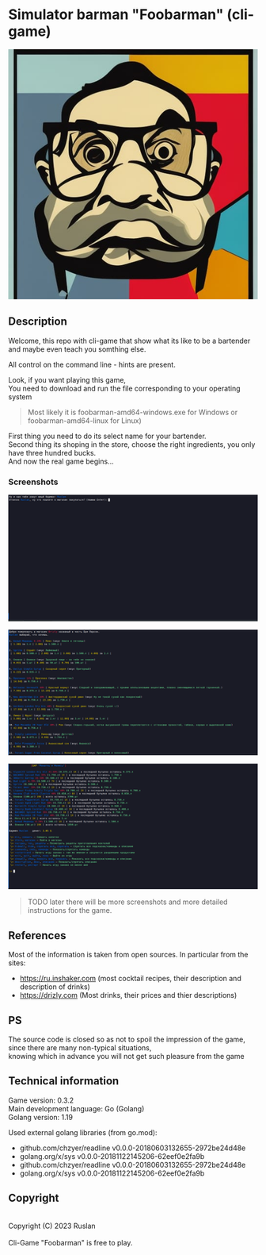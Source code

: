 
# Simulator barman "Foobarman" (cli-game)

<p align="center">
  <img src="./assets/logogame.jpg" alt="Foobarman cli-game"/>
</p>

## Description

Welcome, this repo with cli-game that show what its like to be a bartender <br>
and maybe even teach you somthing else.

All control on the command line - hints are present.

Look, if you want playing this game, <br>
You need to download and run the file corresponding to your operating system <br>
> Most likely it is foobarman-amd64-windows.exe for Windows or foobarman-amd64-linux for Linux)

First thing you need to do its select name for your bartender. <br>
Second thing its shoping in the store, choose the right ingredients, you only have three hundred bucks. <br>
And now the real game begins... 


### Screenshots

<p align="center">
  <img src="./assets/start_game.png" alt="Foobarman cli-game (start game)"/>
</p>
<p align="center">
  <img src="./assets/store.png" alt="Foobarman cli-game (store)"/>
</p>
<p align="center">
  <img src="./assets/bar.png" alt="Foobarman cli-game (bar)"/>
</p>

> TODO later there will be more screenshots and more detailed instructions for the game.

## References

Most of the information is taken from open sources. In particular from the sites:
- https://ru.inshaker.com (most cocktail recipes, their description and description of drinks)
- https://drizly.com (Most drinks, their prices and thier descriptions)

## PS 

The source code is closed so as not to spoil the impression of the game, <br> 
since there are many non-typical situations, <br>
knowing which in advance you will not get such pleasure from the game <br>

## Technical information

Game version: 0.3.2 <br>
Main development language: Go (Golang) <br>
Golang version: 1.19 <br>

Used external golang libraries (from go.mod):
- github.com/chzyer/readline v0.0.0-20180603132655-2972be24d48e 
- golang.org/x/sys v0.0.0-20181122145206-62eef0e2fa9b
- github.com/chzyer/readline v0.0.0-20180603132655-2972be24d48e
- golang.org/x/sys v0.0.0-20181122145206-62eef0e2fa9b

## Copyright
<br>
  Copyright (C) 2023 Ruslan <devllartone@gmail.com> <br>
<br>
  Cli-Game "Foobarman" is free to play. <br>

